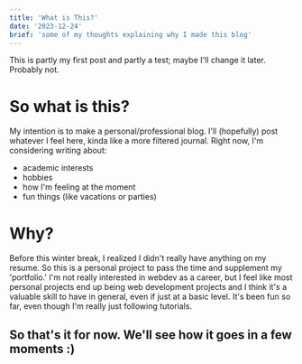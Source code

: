 ```yaml
---
title: 'What is This?'
date: '2023-12-24'
brief: 'some of my thoughts explaining why I made this blog'
---
```

This is partly my first post and partly a test; maybe I'll change it later. Probably not.

# So what is this?
My intention is to make a personal/professional blog. I'll (hopefully) post whatever I feel here, kinda like a more filtered journal. Right now, I'm considering writing about:
- academic interests
- hobbies
- how I'm feeling at the moment
- fun things (like vacations or parties)

# Why?
Before this winter break, I realized I didn't really have anything on my resume. So this is a personal project to pass the time and supplement my 'portfolio.' I'm not really interested in webdev as a career, but I feel like most personal projects end up being web development projects and I think it's a valuable skill to have in general, even if just at a basic level. It's been fun so far, even though I'm really just following tutorials.

## So that's it for now. We'll see how it goes in a few moments :)